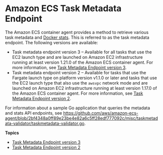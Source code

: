 # Amazon ECS Task Metadata Endpoint<a name="task-metadata-endpoint"></a>

The Amazon ECS container agent provides a method to retrieve various task metadata and [Docker stats](https://docs.docker.com/engine/api/v1.30/#operation/ContainerStats)\. This is referred to as the task metadata endpoint\. The following versions are available:
+ Task metadata endpoint version 3 – Available for all tasks that use the EC2 launch type and are launched on Amazon EC2 infrastructure running at least version 1\.21\.0 of the Amazon ECS container agent\. For more information, see [Task Metadata Endpoint version 3](task-metadata-endpoint-v3.md)\.
+ Task metadata endpoint version 2 – Available for tasks that use the Fargate launch type on platform version v1\.1\.0 or later and tasks that use the EC2 launch type that also use the `awsvpc` network mode and are launched on Amazon EC2 infrastructure running at least version 1\.17\.0 of the Amazon ECS container agent\. For more information, see [Task Metadata Endpoint version 2](task-metadata-endpoint-v2.md)\.

For information about a sample Go application that queries the metadata and stats API endpoints, see [https://github\.com/aws/amazon\-ecs\-agent/blob/2bf4348a0ff89e23be4e82a6c5ff28edf777092c/misc/taskmetadata\-validator/taskmetadata\-validator\.go](https://github.com/aws/amazon-ecs-agent/blob/2bf4348a0ff89e23be4e82a6c5ff28edf777092c/misc/taskmetadata-validator/taskmetadata-validator.go)\.

**Topics**
+ [Task Metadata Endpoint version 3](task-metadata-endpoint-v3.md)
+ [Task Metadata Endpoint version 2](task-metadata-endpoint-v2.md)